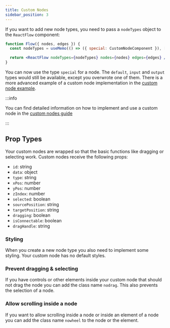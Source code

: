 ```yaml
---
title: Custom Nodes
sidebar_position: 3
---
```


If you want to add new node types, you need to pass a `nodeTypes` object to the `ReactFlow` component:

```jsx
function Flow({ nodes, edges }) {
  const nodeTypes = useMemo(() => ({ special: CustomNodeComponent }), []);

  return <ReactFlow nodeTypes={nodeTypes} nodes={nodes} edges={edges} />;
}
```

You can now use the type `special` for a node.
The `default`, `input` and `output` types would still be available, except you overwrote one of them.
There is a more advanced example of a custom node implementation in the [custom node example](/docs/examples/custom-node).

:::info

You can find detailed information on how to implement and use a custom node in the [custom nodes guide](/docs/guides/custom-nodes)

:::

## Prop Types

Your custom nodes are wrapped so that the basic functions like dragging or selecting work. Custom nodes receive the following props:

- `id`: string
- `data`: object
- `type`: string
- `xPos`: number
- `yPos`: number
- `zIndex`: number
- `selected`: boolean
- `sourcePosition`: string
- `targetPosition`: string
- `dragging`: boolean
- `isConnectable`: boolean
- `dragHandle`: string

### Styling

When you create a new node type you also need to implement some styling. Your custom node has no default styles.

### Prevent dragging & selecting

If you have controls or other elements inside your custom node that should not drag the node you can add the class name `nodrag`. This also prevents the selection of a node.

### Allow scrolling inside a node

If you want to allow scrolling inside a node or inside an element of a node you can add the class name `nowheel` to the node or the element.

